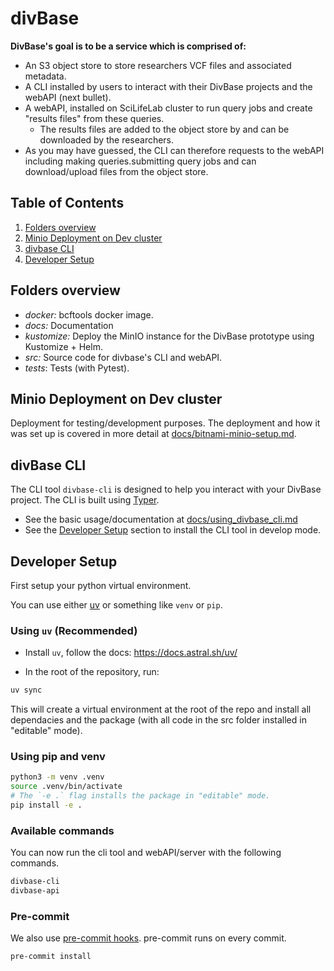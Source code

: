 # divBase

**DivBase's goal is to be a service which is comprised of:**

- An S3 object store to store researchers VCF files and associated metadata.
- A CLI installed by users to interact with their DivBase projects and the webAPI (next bullet).
- A webAPI, installed on SciLifeLab cluster to run query jobs and create "results files" from these queries.
  - The results files are added to the object store by and can be downloaded by the researchers.
- As you may have guessed, the CLI can therefore requests to the webAPI including making queries.submitting query jobs and can download/upload files from the object store.

## Table of Contents

1. [Folders overview](#folders-overview)
2. [Minio Deployment on Dev cluster](#minio-deployment-on-dev-cluster)
3. [divbase CLI](#divbase-cli)
4. [Developer Setup](#developer-setup)

## Folders overview

- *docker:* bcftools docker image.
- *docs:* Documentation
- *kustomize:* Deploy the MinIO instance for the DivBase prototype using Kustomize + Helm.
- *src:* Source code for divbase's CLI and webAPI.
- *tests*: Tests (with Pytest).

## Minio Deployment on Dev cluster

Deployment for testing/development purposes. The deployment and how it was set up is covered in more detail at [docs/bitnami-minio-setup.md](docs/bitnami-minio-setup.md).

## divBase CLI

The CLI tool `divbase-cli` is designed to help you interact with your DivBase project. The CLI is built using [Typer](https://typer.tiangolo.com).

- See the basic usage/documentation at [docs/using_divbase_cli.md](docs/using_divbase_cli.md)
- See the [Developer Setup](#developer-setup) section to install the CLI tool in develop mode.

## Developer Setup

First setup your python virtual environment.

You can use either [uv](https://github.com/astral-sh/uv) or something like `venv` or `pip`.

### Using `uv` (Recommended)

- Install `uv`, follow the docs: https://docs.astral.sh/uv/

- In the root of the repository, run:

```bash
uv sync
```

This will create a virtual environment at the root of the repo and install all dependacies and the package (with all code in the src folder installed in "editable" mode).

### Using pip and venv

```bash
python3 -m venv .venv
source .venv/bin/activate
# The `-e .` flag installs the package in "editable" mode.
pip install -e .
```

### Available commands

You can now run the cli tool and webAPI/server with the following commands.

```bash
divbase-cli
divbase-api
```

### Pre-commit

We also use [pre-commit hooks](https://pre-commit.com/). pre-commit runs on every commit. 

```bash
pre-commit install
```